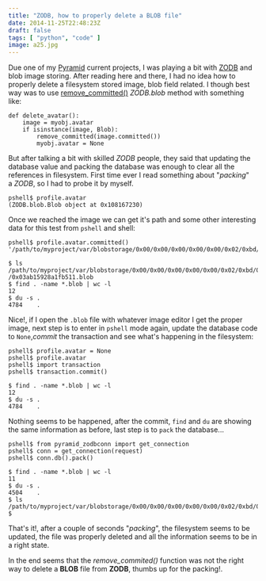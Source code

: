 ```yaml
---
title: "ZODB, how to properly delete a BLOB file"
date: 2014-11-25T22:48:23Z
draft: false
tags: [ "python", "code" ]
image: a25.jpg
---
```


<p>Due one of my&nbsp;<a href="http://www.pylonsproject.org/projects/pyramid/about">Pyramid</a>&nbsp;current projects, I was playing a bit with&nbsp;<a href="http://www.zodb.org/en/latest/">ZODB</a>&nbsp;and blob image storing. After reading here and there, I had no idea how to properly delete a filesystem stored image, blob field related. I though best way was to use&nbsp;<a href="http://nullege.com/codes/search/ZODB.blob.remove_committed">remove_committed()</a>&nbsp;<em>ZODB.blob</em>&nbsp;method with something like:</p>

```
def delete_avatar():
    image = myobj.avatar
    if isinstance(image, Blob):
        remove_committed(image.committed())
        myobj.avatar = None
```

<p>But after talking a bit with skilled&nbsp;<em>ZODB</em>&nbsp;people, they said that updating the database value and packing the database was enough to clear all the references in filesystem. First time ever I read something about "<em>packing</em>" a&nbsp;<em>ZODB</em>, so I had to probe it by myself.</p>

```
pshell$ profile.avatar
(ZODB.blob.Blob object at 0x108167230)
```

<p>Once we reached the image we can get it's path and some other interesting data for this test from&nbsp;<code>pshell</code>&nbsp;and shell:</p>

```
pshell$ profile.avatar.committed()
'/path/to/myproject/var/blobstorage/0x00/0x00/0x00/0x00/0x00/0x02/0xbd/0x68/0x03ab15928a1fb511.blob'
```


```
$ ls /path/to/myproject/var/blobstorage/0x00/0x00/0x00/0x00/0x00/0x02/0xbd/0x68/0x03ab15928a1fb511.blob
/0x03ab15928a1fb511.blob
$ find . -name *.blob | wc -l
12
$ du -s .
4784	.
```

<p>Nice!, if I open the&nbsp;<code>.blob</code>&nbsp;file with whatever image editor I get the proper image, next step is to enter in&nbsp;<code>pshell</code>&nbsp;mode again, update the database code to&nbsp;<code>None</code>,<em>commit</em>&nbsp;the transaction and see what's happening in the filesystem:</p>

```
pshell$ profile.avatar = None
pshell$ profile.avatar
pshell$ import transaction
pshell$ transaction.commit()
```


```
$ find . -name *.blob | wc -l
12
$ du -s .
4784	.
```

<p>Nothing seems to be happened, after the commit,&nbsp;<code>find</code>&nbsp;and&nbsp;<code>du</code>&nbsp;are showing the same information as before, last step is to&nbsp;<code>pack</code>&nbsp;the database...</p>

```
pshell$ from pyramid_zodbconn import get_connection
pshell$ conn = get_connection(request)
pshell$ conn.db().pack()
```


```
$ find . -name *.blob | wc -l
11
$ du -s .
4504	.
$ ls /path/to/myproject/var/blobstorage/0x00/0x00/0x00/0x00/0x00/0x02/0xbd/0x68/0x03ab15928a1fb511.blob
$
```

<p>That's it!, after a couple of seconds "<em>packing</em>", the filesystem seems to be updated, the file was properly deleted and all the information seems to be in a right state.</p>
<p>In the end seems that the&nbsp;<em>remove_commited()</em>&nbsp;function was not the right way to delete a&nbsp;<strong>BLOB</strong>&nbsp;file from&nbsp;<strong>ZODB</strong>, thumbs up for the packing!.</p>
